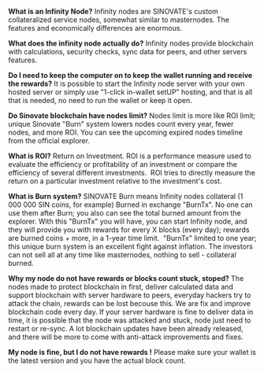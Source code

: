 **What is an Infinity Node?**
Infinity nodes are SINOVATE's custom collateralized service nodes, somewhat similar to masternodes. The features and economically differences are enormous.

**What does the infinity node actually do?**
Infinity nodes provide blockchain with calculations, security checks, sync data for peers, and other servers features. 

**Do I need to keep the computer on to keep the wallet running and receive the rewards?**
It is possible to start the Infinity node server with your own hosted server or simply use "1-click in-wallet setUP" hosting, and that is all that is needed, no need to run the wallet or keep it open.

**Do Sinovate blockchain have nodes limit?**
Nodes limit is more like ROI limit; unique Sinovate "Burn" system lowers nodes count every year, fewer nodes, and more ROI. You can see the upcoming expired nodes timeline from the official explorer.

**What is ROI?**
Return on Investment.
ROI is a performance measure used to evaluate the efficiency or profitability of an investment or compare the efficiency of several different investments. 
ROI tries to directly measure the return on a particular investment relative to the investment's cost.

**What is Burn system?**
SINOVATE Burn means Infinity nodes collateral (1 000 000 SIN coins, for example) Burned in exchange "BurnTx". No one can use them after Burn; you also can see the total burned amount from the explorer.
With this "BurnTx" you will have, you can start Infinity node, and they will provide you with rewards for every X blocks (every day); rewards are burned coins + more, in a 1-year time limit. 
"BurnTx" limited to one year; this unique burn system is an excellent fight against inflation. The investors can not sell all at any time like masternodes, nothing to sell - collateral burned.

**Why my node do not have rewards or blocks count stuck, stoped?**
The nodes made to protect blockchain in first, deliver calculated data and support blockchain with server hardware to peers, everyday hackers try to attack the chain, rewards can be lost becouse this. We are fix and improve blockchain code every day. If your server hardware is fine to deliver data in time, it is possible that the node was attacked and stuck, node just need to restart or re-sync. A lot blockchain updates have been already released, and there will be more to come with anti-attack improvements and fixes.

**My node is fine, but I do not have rewards !**
Please make sure your wallet is the latest version and you have the actual block count.
